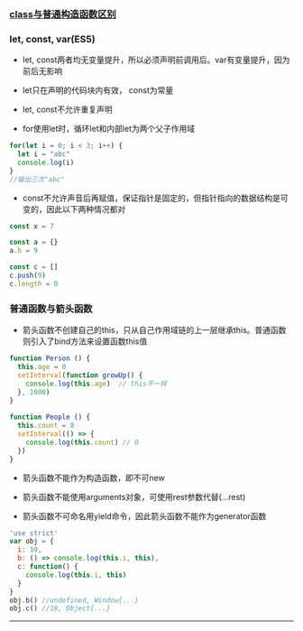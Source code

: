 ### [class与普通构造函数区别](https://github.com/ErgoSphere/es-plugins/blob/master/documents/class%E4%B8%8E%E6%99%AE%E9%80%9A%E6%9E%84%E9%80%A0%E5%87%BD%E6%95%B0%E5%8C%BA%E5%88%AB.md)

### let, const, var(ES5)

- let, const两者均无变量提升，所以必须声明前调用后。var有变量提升，因为前后无影响 

- let只在声明的代码块内有效， const为常量

- let, const不允许重复声明 

- for使用let时，循环let和内部let为两个父子作用域

```js
for(let i = 0; i < 3; i++) {
  let i = "abc"
  console.log(i)
}
//输出三次"abc"
```

- const不允许声音后再赋值，保证指针是固定的，但指针指向的数据结构是可变的，因此以下两种情况都对 

```js
const x = 7

const a = {}
a.b = 9

const c = []
c.push(9)
c.length = 0
```

### 普通函数与箭头函数

- 箭头函数不创建自己的this，只从自己作用域链的上一层继承this。普通函数则引入了bind方法来设置函数this值

```js
function Person () {
  this.age = 0
  setInterval(function growUp() {
    console.log(this.age)  // this不一样
  }, 1000)
}
 
function People () {
  this.count = 0
  setInterval(() => {
    console.log(this.count) // 0
  })
}
```

- 箭头函数不能作为构造函数，即不可new

- 箭头函数不能使用arguments对象，可使用rest参数代替(...rest)

- 箭头函数不可命名用yield命令，因此箭头函数不能作为generator函数 

```js
'use strict'
var obj = {
  i: 10,
  b: () => console.log(this.i, this),
  c: function() {
    console.log(this.i, this)
  }
}
obj.b() //undefined, Window{...}
obj.c() //10, Object{...}
```

---

